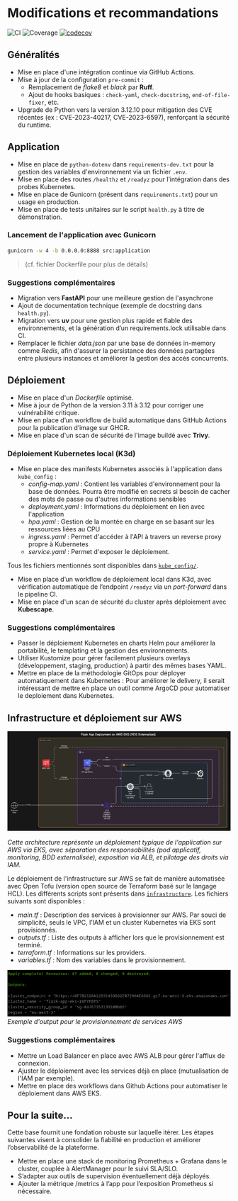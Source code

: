# Modifications et recommandations

![CI](https://github.com/cecilegltslmcs/testing-repository-simple-python/actions/workflows/ci.yml/badge.svg)
![Coverage](https://img.shields.io/badge/coverage-via--pytest-blue)
[![codecov](https://codecov.io/gh/cecilegltslmcs/testing-repository-simple-python/branch/main/graph/badge.svg)](https://codecov.io/gh/cecilegltslmcs/testing-repository-simple-python)

## Généralités

- Mise en place d'une intégration continue via GitHub Actions.
- Mise à jour de la configuration `pre-commit` :
    - Remplacement de *flake8* et *black* par **Ruff**.
    - Ajout de hooks basiques : `check-yaml`, `check-docstring`, `end-of-file-fixer`, etc.
- Upgrade de Python vers la version 3.12.10 pour mitigation des CVE récentes (ex : CVE-2023-40217, CVE-2023-6597), renforçant la sécurité du runtime.

## Application

- Mise en place de `python-dotenv` dans `requirements-dev.txt` pour la gestion des variables d'environnement via un fichier `.env`.
- Mise en place des routes `/healthz` et `/readyz` pour l’intégration dans des probes Kubernetes.
- Mise en place de Gunicorn (présent dans `requirements.txt`) pour un usage en production.
- Mise en place de tests unitaires sur le script `health.py` à titre de démonstration.

### Lancement de l'application avec Gunicorn

```bash
gunicorn -w 4 -b 0.0.0.0:8888 src:application
```
> (cf. fichier Dockerfile pour plus de détails)

### Suggestions complémentaires

- Migration vers __FastAPI__ pour une meilleure gestion de l'asynchrone
- Ajout de documentation technique (exemple de docstring dans `health.py`).
- Migration vers __uv__ pour une gestion plus rapide et fiable des environnements, et la génération d’un requirements.lock utilisable dans CI.
- Remplacer le fichier _data.json_ par une base de données in-memory comme _Redis_, afin d'assurer la persistance des données partagées entre plusieurs instances et améliorer la gestion des accès concurrents.

## Déploiement

- Mise en place d'un _Dockerfile_ optimisé.
- Mise à jour de Python de la version 3.11 à 3.12 pour corriger une vulnérabilité critique.
- Mise en place d’un workflow de build automatique dans GitHub Actions pour la publication d’image sur GHCR.
- Mise en place d'un scan de sécurité de l'image buildé avec __Trivy__.

### Déploiement Kubernetes local (K3d)

- Mise en place des manifests Kubernetes associés à l'application dans `kube_config` :
    - _config-map.yaml_ : Contient les variables d'environnement pour la base de données. Pourra être modifié en secrets si besoin de cacher des mots de passe ou d'autres informations sensibles
    - _deployment.yaml_ : Informations du déploiement en lien avec l'application
    - _hpa.yaml_ : Gestion de la montée en charge en se basant sur les ressources liées au CPU
    - _ingress.yaml_ : Permet d'accéder à l'API à travers un reverse proxy propre à Kubernetes
    - _service.yaml_ : Permet d'exposer le déploiement.

Tous les fichiers mentionnés sont disponibles dans [`kube_config/`](kube_config/).
- Mise en place d’un workflow de déploiement local dans K3d, avec vérification automatique de l’endpoint `/readyz` via un _port-forward_ dans le pipeline CI.
- Mise en place d'un scan de sécurité du cluster après déploiement avec __Kubescape__.

### Suggestions complémentaires

- Passer le déploiement Kubernetes en charts Helm pour améliorer la portabilité, le templating et la gestion des environnements.
- Utiliser Kustomize pour gérer facilement plusieurs overlays (développement, staging, production) à partir des mêmes bases YAML.
- Mettre en place de la méthodologie GitOps pour déployer automatiquement dans Kubernetes : Pour améliorer le delivery, il serait intéressant de mettre en place un outil comme ArgoCD pour automatiser le deploiement dans Kubernetes.

## Infrastructure et déploiement sur AWS

![alt text](Illustrations/infrastructure.png)

_Cette architecture représente un déploiement typique de l'application sur AWS via EKS, avec séparation des responsabilités (pod applicatif, monitoring, BDD externalisée), exposition via ALB, et pilotage des droits via IAM._

Le déploiement de l'infrastructure sur AWS se fait de manière automatisée avec Open Tofu (version open source de Terraform basé sur le langage HCL). Les différents scripts sont présents dans [`infrastructure`](infrastructure/). Les fichiers suivants sont disponibles :
- _main.tf_ : Description des services à provisionner sur AWS. Par souci de simplicité, seuls le VPC, l’IAM et un cluster Kubernetes via EKS sont provisionnés.
- _outputs.tf_ : Liste des outputs à afficher lors que le provisionnement est terminé.
- _terraform.tf_ : Informations sur les providers.
- _variables.tf_ : Nom des variables dans le provisionnement.

![alt text](Illustrations/output_tofu.png)
_Exemple d'output pour le provisionnement de services AWS_

### Suggestions complémentaires

- Mettre un Load Balancer en place avec AWS ALB pour gérer l'afflux de connexion.
- Ajuster le déploiement avec les services déjà en place (mutualisation de l'IAM par exemple).
- Mettre en place des workflows dans Github Actions pour automatiser le déploiement dans AWS EKS.

## Pour la suite...

Cette base fournit une fondation robuste sur laquelle itérer. Les étapes suivantes visent à consolider la fiabilité en production et améliorer l’observabilité de la plateforme.

- Mettre en place une stack de monitoring Prometheus + Grafana dans le cluster, couplée à AlertManager pour le suivi SLA/SLO.
- S’adapter aux outils de supervision éventuellement déjà déployés.
- Ajouter la métrique /metrics à l’app pour l’exposition Prometheus si nécessaire.

